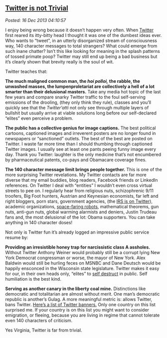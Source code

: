  
[Twitter is not Trivial](https://bakerjd99.wordpress.com/2013/12/15/twitter-is-not-trivial/)
-------------------------------------------------------------------------------------------

*Posted: 16 Dec 2013 04:10:57*

I enjoy being wrong because it doesn’t happen very often. When
[Twitter](https://twitter.com/) first reared its itty-bitty head I
thought it was one of the dumbest ideas ever. Who wants to “tweet”, in
an utterly disorganized stream of consciousness way, 140 character
messages to total strangers? What could emerge from such inane chatter?
Isn’t this like looking for meaning in the splash patterns of tossed
primate poop? Twitter may still end up being a bad business but it’s
clearly shown that brevity really is the soul of wit.

Twitter teaches that:

**The much maligned common man, the *hoi polloi,* the rabble, the
unwashed masses, the lumpenproletariat are collectively a hell of a lot
smarter than their delusional masters.** Take any media hot topic of the
last few years and compare snarky Twitter traffic to the foul
self-serving emissions of the drooling, (they only think they rule),
classes and you’ll quickly see that the *Twitter’atti* not only see
through multiple layers of bullshit but usually arrive at viable
solutions long before our self-declared “elites” even perceive a
problem.

**The public has a collective genius for image captions.** The best
political cartoons, captioned images and irreverent posters are no
longer found in newspapers or “sanctioned” outlets. The best of the best
are posted on Twitter. I waste far more time than I should thumbing
through captioned Twitter images. I usually see at least one pants
peeing funny image every day. Thank you Twitter: laughter is the only
medicine that’s not encumbered by pharmaceutical patents, co-pays and
Obamacare coverage fines.

**The 140 character message limit brings people together.** This is one
of the more surprising Twitter revelations. My Twitter contacts are far
more diverse that my email buddies, blog readers, Facebook friends or
LinkedIn references. On Twitter I deal with “entities” I wouldn’t even
cross virtual streets to pee on. I regularly hear from religious nuts,
schizophrenic 9/11 troofers, Big Foot hunters, Austrian and Keynesian
economists, far left and right bloggers, porn stars, government
agencies, (the [IRS is on Twitter](https://twitter.com/IRSnews)),
academic organizations, [space-faring
robots](https://twitter.com/MarsCuriosity), mathematical theorems, gun
nuts, anti-gun nuts, global warming alarmists and deniers, Justin
Trudeau fans and, the most delusional of the lot: Obama supporters. You
can take anything in 140 character doses!

Not only is Twitter fun it’s already logged an impressive public service
resume by:

**Providing an irresistible honey trap for narcissistic class A
assholes.** Without Twitter Anthony Weiner would probably still be a
corrupt lying New York Democrat congressman or worse, the mayor of New
York. Alex Baldwin would still be hurling feces on MSNBC and Dane
Deutsch would be happily ensconced in the Wisconsin state legislature.
Twitter makes it easy for our, in their own heads only, “elites” to
[self
destruct](https://content.time.com/time/specials/packages/article/0,28804,2075071\_2075082\_2075118,00.html)
in public. Self humiliation is the best kind.

**Serving as another canary in the liberty coal mine.** Distinctions
like democratic and totalitarian are almost without merit. One man’s
democratic republic is another’s Gulag. A more meaningful metric is:
allows Twitter, bans Twitter. [Here’s a list of Twitter
banners.](https://www.buzzfeed.com/miriamberger/11-countries-where-twitter-is-not-free)
Only one country on this list surprised me. If your country is on this
list you might want to consider emigration, or fleeing, because you are
living in regime that cannot tolerate even 140 characters of criticism.

Yes Virginia, Twitter is far from trivial.
